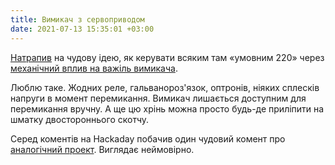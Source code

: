 ```yaml
---
title: Вимикач з сервоприводом
date: 2021-07-13 15:35:01 +03:00
---
```


[Натрапив][1] на чудову ідею, як керувати всяким там «умовним 220» через [механічний вплив на важіль вимикача][2].

Люблю таке. Жодних реле, гальванороз'язок, оптронів, ніяких сплесків напруги в момент перемикання. Вимикач лишається доступним для перемикання вручну. А ще цю хрінь можна просто будь-де приліпити на шматку двостороннього скотчу. 

Серед коментів на Hackaday побачив один чудовий комент про [аналогічний проект][2]. Виглядає неймовірно.

[1]: https://hackaday.com/2021/07/09/a-home-automation-solution-for-fans-of-quick-and-dirty-solutions/
[2]: https://www.instructables.com/Cheapest-Plug-Play-Room-Automation-Setup/
[3]: https://www.youtube.com/watch?v=rsfD2FmUwCQ

